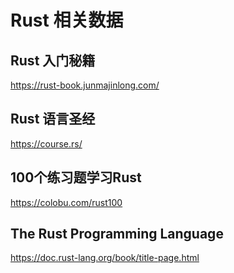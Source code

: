 # Rust 相关数据

## Rust 入门秘籍

https://rust-book.junmajinlong.com/

## Rust 语言圣经

https://course.rs/

## 100个练习题学习Rust

https://colobu.com/rust100

## The Rust Programming Language

https://doc.rust-lang.org/book/title-page.html
